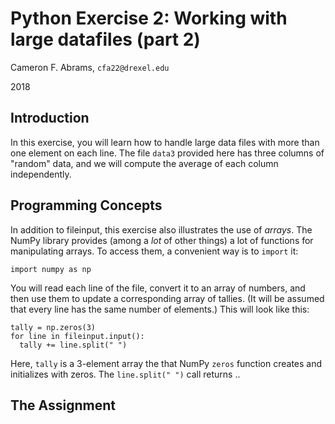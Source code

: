 # Python Exercise 2:  Working with large datafiles (part 2)

Cameron F. Abrams, `cfa22@drexel.edu`

2018

## Introduction

In this exercise, you will learn how to handle large data files with more than one element on each line.  The file `data3` provided here has three columns of "random" data, and we will compute the average of each column independently.

## Programming Concepts

In addition to fileinput, this exercise also illustrates the use of _arrays_.  The NumPy library provides (among a _lot_ of other things) a lot of functions for manipulating arrays.  To access them, a convenient way is to `import` it:
```
import numpy as np
```

You will read each line of the file, convert it to an array of numbers, and then use them to update a corresponding array of tallies.  (It will be assumed that every line has the same number of elements.)  This will look like this:  

```
tally = np.zeros(3)
for line in fileinput.input():
  tally += line.split(" ")
```
Here, `tally` is a 3-element array the that NumPy `zeros` function creates and initializes with zeros.  The `line.split(" ")` call returns ..


## The Assignment

